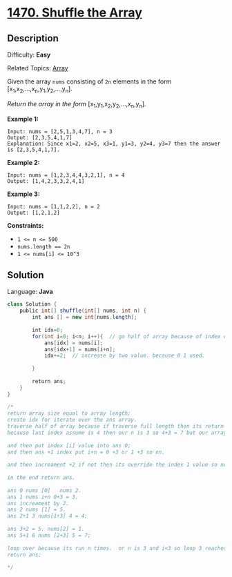 # [1470\. Shuffle the Array](https://leetcode.com/problems/shuffle-the-array/)

## Description

Difficulty: **Easy**  

Related Topics: [Array](https://leetcode.com/tag/array/)


Given the array `nums` consisting of `2n` elements in the form [x<sub>1</sub>,x<sub>2</sub>,...,x<sub>n</sub>,y<sub>1</sub>,y<sub>2</sub>,...,y<sub>n</sub>].

_Return the array in the form_ [x<sub>1</sub>,y<sub>1</sub>,x<sub>2</sub>,y<sub>2</sub>,...,x<sub>n</sub>,y<sub>n</sub>].

**Example 1:**

```
Input: nums = [2,5,1,3,4,7], n = 3
Output: [2,3,5,4,1,7] 
Explanation: Since x1=2, x2=5, x3=1, y1=3, y2=4, y3=7 then the answer is [2,3,5,4,1,7].
```

**Example 2:**

```
Input: nums = [1,2,3,4,4,3,2,1], n = 4
Output: [1,4,2,3,3,2,4,1]
```

**Example 3:**

```
Input: nums = [1,1,2,2], n = 2
Output: [1,2,1,2]
```

**Constraints:**

*   `1 <= n <= 500`
*   `nums.length == 2n`
*   `1 <= nums[i] <= 10^3`


## Solution

Language: **Java**

```java
class Solution {
    public int[] shuffle(int[] nums, int n) {
        int ans [] = new int[nums.length];
        
        int idx=0;
        for(int i=0; i<n; i++){  // go half of array because of index out of bound case occure if go full length;
            ans[idx] = nums[i];
            ans[idx+1] = nums[i+n];
            idx+=2;  // increase by two value. because 0 1 used. 
            
        }
        
        return ans;
    }
}
​
/*
return array size equal to array length;
create idx for iterate over the ans array.
traverse half of array because if traverse full length then its return index out of bound.
because last index assume is 4 then our n is 3 so 4+3 = 7 but our array length is 4. so its cause error.
​
and then put index [i] value into ans 0;
and then ans +1 index put i+n = 0 +3 or 1 +3 so on.
​
and then increament +2 if not then its override the index 1 value so need to increasem by 2.
​
in the end return ans.
​
ans 0 nums [0]   nums 2. 
ans 1 nums i+n 0+3 = 3.
ans increament by 2.
ans 2 nums [1] = 5.
ans 2+1 3 nums[1+3] 4 = 4;
​
ans 3+2 = 5. nums[2] = 1.
ans 5+1 6 nums [2+3] 5 = 7;
​
loop over because its run n times.  or n is 3 and i<3 so loop 3 reached. 
return ans;
​
*/
```


